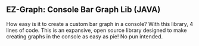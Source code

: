 <h2>EZ-Graph: Console Bar Graph Lib (JAVA)</h2>
<p>
How easy is it to create a custom bar graph in a console? With this library, 
4 lines of code. This is an expansive, open source library designed to make 
creating graphs in the console as easy as pie! No pun intended.
</p>
